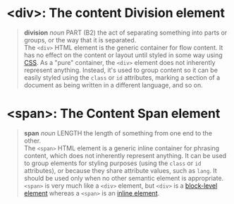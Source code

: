 # \<div\>: The content Division element  
> **division** _noun_ PART (B2) the act of separating something into parts or groups, or the way that it is separated.  
The ```<div>``` HTML element is the generic container for flow content. It has no effect on the content or layout until styled in some way using [CSS](https://developer.mozilla.org/en-US/docs/Glossary/CSS).
As a "pure" container, the ```<div>``` element does not inherently represent anything. Instead, it's used to group content so it can be easily styled using the ```class``` or ```id``` attributes, marking a section of a document as being written in a different language, and so on.  
# \<span>: The Content Span element  
> **span** _noun_ LENGTH the length of something from one end to the other.  
The ```<span>``` HTML element is a generic inline container for phrasing content, which does not inherently represent anything. It can be used to group elements for styling purposes (using the ```class``` or ```id``` attributes), or because they share attribute values, such as ```lang```. It should be used only when no other semantic element is appropriate. ```<span>``` is very much like a ```<div>``` element, but ```<div>``` is a [block-level element](https://developer.mozilla.org/en-US/docs/Web/HTML/Block-level_elements) whereas a ```<span>``` is an [inline element](https://developer.mozilla.org/en-US/docs/Web/HTML/Inline_elements).
